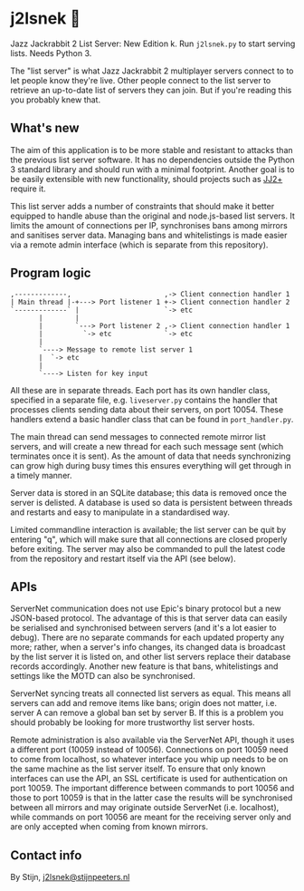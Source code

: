 j2lsnek 🐍
===

Jazz Jackrabbit 2 List Server: New Edition k. Run `j2lsnek.py` to start serving lists. Needs Python 3.

The "list server" is what Jazz Jackrabbit 2 multiplayer servers connect to to let people know they're live. Other people
connect to the list server to retrieve an up-to-date list of servers they can join. But if you're reading this you
probably knew that.

What's new
---
The aim of this application is to be more stable and resistant to attacks than the previous list server software. It
has no dependencies outside the Python 3 standard library and should run with a minimal footprint. Another goal is to be 
easily extensible with new functionality, should projects such as [JJ2+](https://jj2.plus) require it.

This list server adds a number of constraints that should make it better equipped to handle abuse than the original and
node.js-based list servers. It limits the amount of connections per IP, synchronises bans among mirrors and sanitises
server data. Managing bans and whitelistings is made easier via a remote admin interface (which is separate from this
repository).

Program logic
---
```
,-------------,                       ,-> Client connection handler 1
| Main thread |-+---> Port listener 1 +-> Client connection handler 2
`-------------` |                     `-> etc
       |        |
       |        `---> Port listener 2 ,-> Client connection handler 1
       |          `-> etc             `-> etc
       |
       `----> Message to remote list server 1
       |  `-> etc
       |
       `----> Listen for key input
```

All these are in separate threads. Each port has its own handler class, specified in a separate file, e.g.
`liveserver.py` contains the handler that processes clients sending data about their servers, on port 10054. These
handlers extend a basic handler class that can be found in `port_handler.py`.

The main thread can send messages to connected remote mirror list servers, and will create a new thread for each such
message sent (which terminates once it is sent). As the amount of data that needs synchronizing can grow high during
busy times this ensures everything will get through in a timely manner.

Server data is stored in an SQLite database; this data is removed once the server is delisted. A database is used so
data is persistent between threads and restarts and easy to manipulate in a standardised way.

Limited commandline interaction is available; the list server can be quit by entering "q", which will make sure that
all connections are closed properly before exiting. The server may also be commanded to pull the latest code from the
repository and restart itself via the API (see below).

APIs
---
ServerNet communication does not use Epic's binary protocol but a new JSON-based protocol. The advantage of this is that
server data can easily be serialised and synchronised between servers (and it's a lot easier to debug). There are no
separate commands for each updated property any more; rather, when a server's info changes, its changed data is broadcast
by the list server it is listed on, and other list servers replace their database records accordingly. Another new
feature is that bans, whitelistings and settings like the MOTD can also be synchronised.

ServerNet syncing treats all connected list servers as equal. This means all servers can add and remove items like bans;
origin does not matter, i.e. server A can remove a global ban set by server B. If this is a problem you should probably
be looking for more trustworthy list server hosts.

Remote administration is also available via the ServerNet API, though it uses a different port (10059 instead of 10056).
Connections on port 10059 need to come from localhost, so whatever interface you whip up needs to be on the same machine
as the list server itself. To ensure that only known interfaces can use the API, an SSL certificate is used for
authentication on port 10059. The important difference between commands to port 10056 and those to port 10059 is that in
the latter case the results will be synchronised between all mirrors and may originate outside ServerNet (i.e.
localhost), while commands on port 10056 are meant for the receiving server only and are only accepted when coming from
known mirrors.

Contact info
---
By Stijn, j2lsnek@stijnpeeters.nl